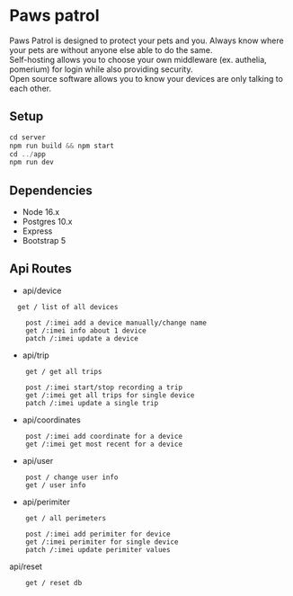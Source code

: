# Paws patrol

Paws Patrol is designed to protect your pets and you. Always know where your pets are without anyone else able to do the same.  
Self-hosting allows you to choose your own middleware (ex. authelia, pomerium) for login while also providing security.  
Open source software allows you to know your devices are only talking to each other.

## Setup

```js
cd server
npm run build && npm start
cd ../app
npm run dev
```

## Dependencies

- Node 16.x
- Postgres 10.x
- Express
- Bootstrap 5

## Api Routes

- api/device

```
  get / list of all devices

	post /:imei add a device manually/change name
	get /:imei info about 1 device
	patch /:imei update a device
```

- api/trip

```
	get / get all trips

	post /:imei start/stop recording a trip
	get /:imei get all trips for single device
	patch /:imei update a single trip
```

- api/coordinates

```
	post /:imei add coordinate for a device
	get /:imei get most recent for a device
```

- api/user

```
	post / change user info
	get / user info
```

- api/perimiter

```
	get / all perimeters

	post /:imei add perimiter for device
	get /:imei perimiter for single device
	patch /:imei update perimiter values
```

api/reset

```
	get / reset db
```
